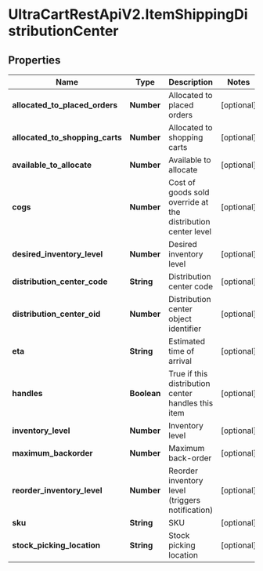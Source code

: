# UltraCartRestApiV2.ItemShippingDistributionCenter

## Properties
Name | Type | Description | Notes
------------ | ------------- | ------------- | -------------
**allocated_to_placed_orders** | **Number** | Allocated to placed orders | [optional] 
**allocated_to_shopping_carts** | **Number** | Allocated to shopping carts | [optional] 
**available_to_allocate** | **Number** | Available to allocate | [optional] 
**cogs** | **Number** | Cost of goods sold override at the distribution center level | [optional] 
**desired_inventory_level** | **Number** | Desired inventory level | [optional] 
**distribution_center_code** | **String** | Distribution center code | [optional] 
**distribution_center_oid** | **Number** | Distribution center object identifier | [optional] 
**eta** | **String** | Estimated time of arrival | [optional] 
**handles** | **Boolean** | True if this distribution center handles this item | [optional] 
**inventory_level** | **Number** | Inventory level | [optional] 
**maximum_backorder** | **Number** | Maximum back-order | [optional] 
**reorder_inventory_level** | **Number** | Reorder inventory level (triggers notification) | [optional] 
**sku** | **String** | SKU | [optional] 
**stock_picking_location** | **String** | Stock picking location | [optional] 


